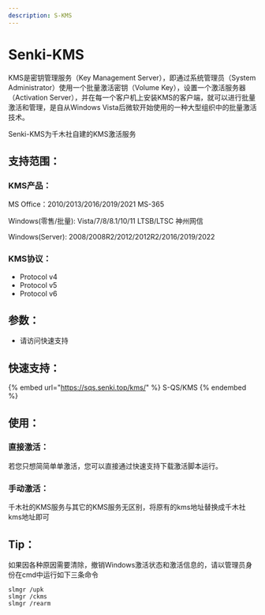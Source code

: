 ```yaml
---
description: S-KMS
---
```


# Senki-KMS

KMS是密钥管理服务（Key Management Server），即通过系统管理员（System Administrator）使用一个批量激活密钥（Volume Key），设置一个激活服务器（Activation Server），并在每一个客户机上安装KMS的客户端，就可以进行批量激活和管理，是自从Windows Vista后微软开始使用的一种大型组织中的批量激活技术。

Senki-KMS为千木社自建的KMS激活服务

## 支持范围：

### KMS产品：

MS Office：2010/2013/2016/2019/2021 MS-365

Windows(零售/批量): Vista/7/8/8.1/10/11 LTSB/LTSC 神州网信

Windows(Server): 2008/2008R2/2012/2012R2/2016/2019/2022

### KMS协议：

* Protocol v4
* Protocol v5
* Protocol v6

## 参数：

* 请访问快速支持

## 快速支持：

{% embed url="https://sqs.senki.top/kms/" %}
S-QS/KMS
{% endembed %}

## 使用：

### 直接激活：

若您只想简简单单激活，您可以直接通过快速支持下载激活脚本运行。

### 手动激活：

千木社的KMS服务与其它的KMS服务无区别，将原有的kms地址替换成千木社kms地址即可

## Tip：

如果因各种原因需要清除，撤销Windows激活状态和激活信息的，请以管理员身份在cmd中运行如下三条命令

```
slmgr /upk
slmgr /ckms
slmgr /rearm
```
